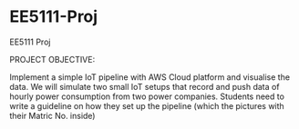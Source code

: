 # EE5111-Proj
EE5111 Proj

PROJECT OBJECTIVE:

Implement a simple IoT pipeline with AWS Cloud platform and visualise the data. We will simulate two small IoT setups that record and push data of hourly power consumption from two power companies. Students need to write a guideline on how they set up the pipeline (which the pictures with their Matric No. inside)

